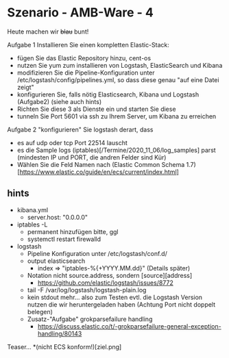 # Szenario - AMB-Ware - 4

Heute machen wir ~~blau~~ bunt!

Aufgabe 1
Installieren Sie einen kompletten Elastic-Stack:
* fügen Sie das Elastic Repository hinzu, cent-os
* nutzen Sie yum zum installieren von Logstash, ElasticSearch und Kibana
* modifizieren Sie die Pipeline-Konfiguration unter /etc/logstash/config/pipelines.yml, so dass diese genau "auf eine Datei zeigt"
* konfigurieren Sie, falls nötig Elasticsearch, Kibana und Logstash (Aufgabe2) (siehe auch hints)
* Richten Sie diese 3 als Dienste ein und starten Sie diese
* tunneln Sie Port 5601 via ssh zu Ihrem Server, um Kibana zu erreichen

Aufgabe 2
"konfigurieren" Sie logstash derart, dass 
* es auf udp oder tcp Port 22514 lauscht
* es die Sample logs (iptables)[/Termine/2020_11_06/log_samples] parst (mindesten IP und PORT, die andren Felder sind Kür)
* Wählen Sie die Feld Namen nach (Elastic Common Schema 1.7)[https://www.elastic.co/guide/en/ecs/current/index.html]

## hints
* kibana.yml
  * server.host: "0.0.0.0"
* iptables -L
  * permanent hinzufügen bitte, ggl
  * systemctl restart firewalld
* logstash
  * Pipeline Konfiguration unter /etc/logstash/conf.d/
  * output elasticsearch
	* index => "iptables-%{+YYYY.MM.dd}" (Details später) 
  * Notation nicht source.address, sondern [source][address] 
    * https://github.com/elastic/logstash/issues/8772
  * tail -F /var/log/logstash/logstash-plain.log
  * kein stdout mehr... also zum Testen evtl. die Logstash Version nutzen die wir heruntergeladen haben (Achtung Port nicht doppelt belegen) 
  * Zusatz-"Aufgabe" grokparsefailure handling
    * https://discuss.elastic.co/t/-grokparsefailure-general-exception-handling/80143
  
  
 Teaser...
*(nicht ECS konform!)[ziel.png]
